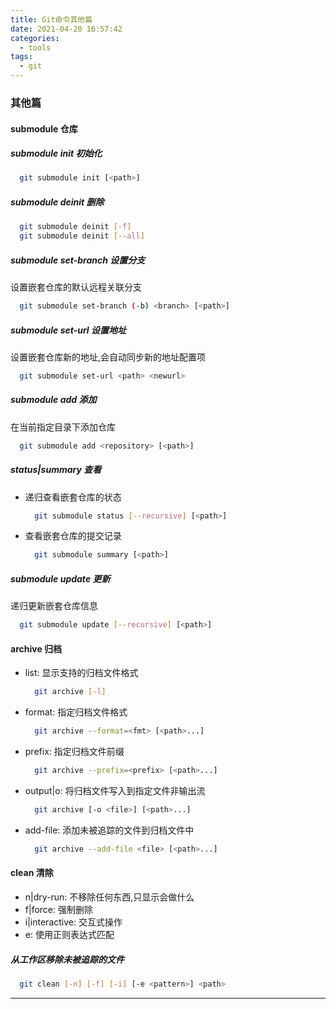 ```yaml
---
title: Git命令其他篇
date: 2021-04-20 16:57:42
categories:
  - tools
tags:
  - git
---
```


### 其他篇

#### submodule 仓库

##### submodule init 初始化

```bash
  git submodule init [<path>]
```

##### submodule deinit 删除

```bash
  git submodule deinit [-f]
  git submodule deinit [--all]
```

##### submodule set-branch 设置分支

设置嵌套仓库的默认远程关联分支

```bash
  git submodule set-branch (-b) <branch> [<path>]
```

##### submodule set-url 设置地址

设置嵌套仓库新的地址,会自动同步新的地址配置项

```bash
  git submodule set-url <path> <newurl>
```

##### submodule add 添加

在当前指定目录下添加仓库

```bash
  git submodule add <repository> [<path>]
```

##### status|summary 查看

- 递归查看嵌套仓库的状态

  ```bash
    git submodule status [--recursive] [<path>]
  ```

- 查看嵌套仓库的提交记录

  ```bash
    git submodule summary [<path>]
  ```

##### submodule update 更新

递归更新嵌套仓库信息

```bash
  git submodule update [--recursive] [<path>]
```

#### archive 归档

- list: 显示支持的归档文件格式

  ```bash
    git archive [-l]
  ```

- format: 指定归档文件格式

  ```bash
    git archive --format=<fmt> [<path>...]
  ```

- prefix: 指定归档文件前缀

  ```bash
    git archive --prefix=<prefix> [<path>...]
  ```

- output|o: 将归档文件写入到指定文件非输出流

  ```bash
    git archive [-o <file>] [<path>...]
  ```

- add-file: 添加未被追踪的文件到归档文件中

  ```bash
    git archive --add-file <file> [<path>...]
  ```

#### clean 清除

- n|dry-run: 不移除任何东西,只显示会做什么
- f|force: 强制删除
- i|interactive: 交互式操作
- e: 使用正则表达式匹配

##### 从工作区移除未被追踪的文件

```bash
  git clean [-n] [-f] [-i] [-e <pattern>] <path>
```

---
